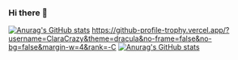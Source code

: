 ### Hi there 👋

<!--
**Levi-Michael/Levi-Michael** is a ✨ _special_ ✨ repository because its `README.md` (this file) appears on your GitHub profile.

Here are some ideas to get you started:

- 🔭 I’m currently working on ...
- 🌱 I’m currently learning ...
- 👯 I’m looking to collaborate on ...
- 🤔 I’m looking for help with ...
- 💬 Ask me about ...
- 📫 How to reach me: ...
- 😄 Pronouns: ...
- ⚡ Fun fact: ...
-->


[![Anurag's GitHub stats](https://github-readme-stats.vercel.app/api?username=Levi-Michael)](https://github.com/anuraghazra/github-readme-stats)
https://github-profile-trophy.vercel.app/?username=ClaraCrazy&theme=dracula&no-frame=false&no-bg=false&margin-w=4&rank=-C
[![Anurag's GitHub stats]([https://github-readme-stats.vercel.app/api?username=Levi-Michael)](https://github.com/anuraghazra/github-readme-stats](https://github-readme-streak-stats.herokuapp.com/?user=Levi-Michael&theme=dracula&hide_border=false)https://github-readme-streak-stats.herokuapp.com/?user=Levi-Michael&theme=dracula&hide_border=false)

